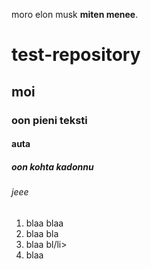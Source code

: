 moro elon musk **miten menee**.

# test-repository
## moi
### oon pieni teksti
#### auta
##### oon kohta kadonnu
###### jeee

<ol>
  <li>blaa blaa</li>
  <li>blaa bla</li>
  <li>blaa bl/li>
  <li>blaa</li>
</ol>
